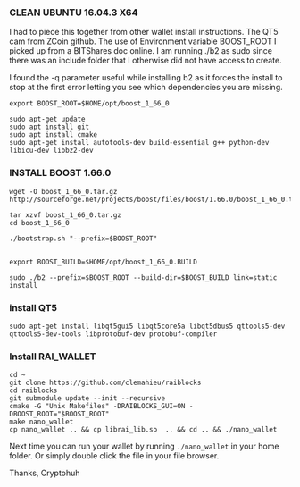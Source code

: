 ### CLEAN UBUNTU 16.04.3 X64

I had to piece this together from other wallet install instructions. The QT5 cam from ZCoin github. The use of Environment variable BOOST_ROOT I picked up from a BITShares doc online. I am running ./b2 as sudo since there was an include folder that I otherwise did not have access to create.

I found the -q parameter useful while installing b2 as it forces the install to stop at the first error letting you see which dependencies you are missing.

    export BOOST_ROOT=$HOME/opt/boost_1_66_0

    sudo apt-get update
    sudo apt install git
    sudo apt install cmake
    sudo apt-get install autotools-dev build-essential g++ python-dev libicu-dev libbz2-dev

### INSTALL BOOST 1.66.0

    wget -O boost_1_66_0.tar.gz http://sourceforge.net/projects/boost/files/boost/1.66.0/boost_1_66_0.tar.gz/download

    tar xzvf boost_1_66_0.tar.gz
    cd boost_1_66_0

    ./bootstrap.sh "--prefix=$BOOST_ROOT"


    export BOOST_BUILD=$HOME/opt/boost_1_66_0.BUILD

    sudo ./b2 --prefix=$BOOST_ROOT --build-dir=$BOOST_BUILD link=static install

### install QT5

    sudo apt-get install libqt5gui5 libqt5core5a libqt5dbus5 qttools5-dev qttools5-dev-tools libprotobuf-dev protobuf-compiler

### Install RAI_WALLET

    cd ~
    git clone https://github.com/clemahieu/raiblocks
    cd raiblocks
    git submodule update --init --recursive
    cmake -G "Unix Makefiles" -DRAIBLOCKS_GUI=ON -DBOOST_ROOT="$BOOST_ROOT"
    make nano_wallet
    cp nano_wallet .. && cp librai_lib.so  .. && cd .. && ./nano_wallet

Next time you can run your wallet by running `./nano_wallet` in your home folder. Or simply double click the file in your file browser. 

Thanks,
Cryptohuh